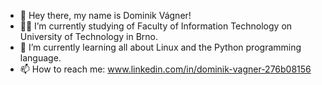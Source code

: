- 👋 Hey there, my name is Dominik Vágner! 
- 🧑‍🎓 I’m currently studying of Faculty of Information Technology on University of Technology in Brno.
- 🌱 I’m currently learning all about Linux and the Python programming language.
- 📫 How to reach me: www.linkedin.com/in/dominik-vagner-276b08156

<!---
k3nd1k/k3nd1k is a ✨ special ✨ repository because its `README.md` (this file) appears on your GitHub profile.
You can click the Preview link to take a look at your changes.
--->

